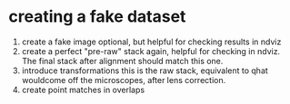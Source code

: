 # creating a fake dataset
1. create a fake image
optional, but helpful for checking results in ndviz
2. create a perfect "pre-raw" stack
again, helpful for checking in ndviz. The final stack after alignment should match this one.
3. introduce transformations
this is the raw stack, equivalent to qhat wouldcome off the microscopes, after lens correction.
4. create point matches in overlaps


